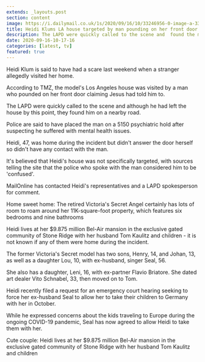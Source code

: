 ```yaml
---
extends: _layouts.post
section: content
image: https://i.dailymail.co.uk/1s/2020/09/16/10/33246956-0-image-a-33_1600246808067.jpg 
title: Heidi Klums LA house targeted by man pounding on her front door claiming Jesus told him to 
description: The LAPD were quickly called to the scene and  found the man on a nearby road. Police are said to have placed the man on a 5150 psychiatric hold after suspecting he suffered with mental health issues. 
date: 2020-09-16-10-17-16 
categories: [latest, tv] 
featured: true 
--- 
```

Heidi Klum is said to have had a scare last weekend when a stranger allegedly visited her home.

According to TMZ, the model's Los Angeles house was visited by a man who pounded on her front door claiming Jesus had told him to. 

The LAPD were quickly called to the scene and although he had left the house by this point, they found him on a nearby road. 



Police are said to have placed the man on a 5150 psychiatric hold after suspecting he suffered with mental health issues.  

Heidi, 47, was home during the incident but didn't answer the door herself so didn't have any contact with the man.  

It's believed that Heidi's house was not specifically targeted, with sources telling the site that the police who spoke with the man considered him to be 'confused'. 

MailOnline has contacted Heidi's representatives and a LAPD spokesperson for comment. 

Home sweet home: The retired Victoria's Secret Angel certainly has lots of room to roam around her 11K-square-foot property, which features six bedrooms and nine bathrooms

Heidi lives at her $9.875 million Bel-Air mansion in the exclusive gated community of Stone Ridge with her husband Tom Kaulitz and children - it is not known if any of them were home during the incident.  

The former Victoria's Secret model has two sons, Henry, 14, and Johan, 13, as well as a daughter Lou, 10, with ex-husband, singer Seal, 56.

She also has a daughter, Leni, 16, with ex-partner Flavio Briatore. She dated art dealer Vito Schnabel, 33, then moved on to Tom.

Heidi recently filed a request for an emergency court hearing seeking to force her ex-husband Seal to allow her to take their children to Germany with her in October.

While he expressed concerns about the kids traveling to Europe during the ongoing COVID-19 pandemic, Seal has now agreed to allow Heidi to take them with her.

Cute couple: Heidi lives at her $9.875 million Bel-Air mansion in the exclusive gated community of Stone Ridge with her husband Tom Kaulitz and children

 

